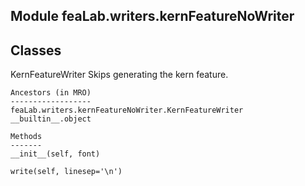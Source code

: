 Module feaLab.writers.kernFeatureNoWriter
-----------------------------------------

Classes
-------
KernFeatureWriter 
    Skips generating the kern feature.

    Ancestors (in MRO)
    ------------------
    feaLab.writers.kernFeatureNoWriter.KernFeatureWriter
    __builtin__.object

    Methods
    -------
    __init__(self, font)

    write(self, linesep='\n')
